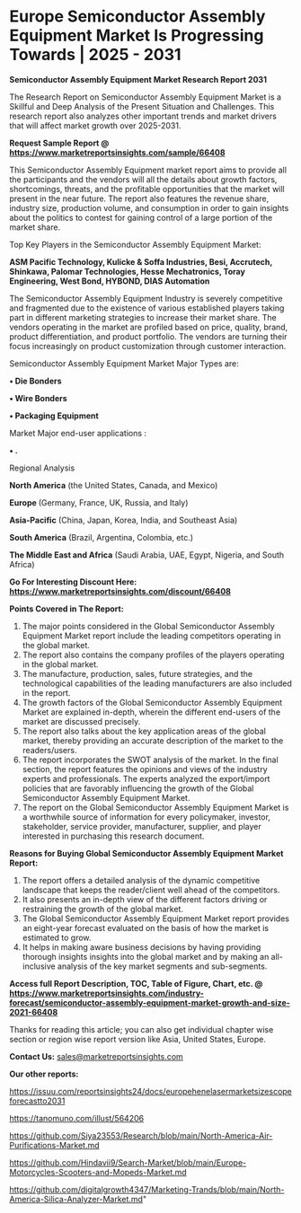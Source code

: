 # Europe Semiconductor Assembly Equipment Market Is Progressing Towards | 2025 - 2031

<strong>Semiconductor Assembly Equipment Market Research Report 2031</strong>

The Research Report on Semiconductor Assembly Equipment Market is a Skillful and Deep Analysis of the Present Situation and Challenges. This research report also analyzes other important trends and market drivers that will affect market growth over 2025-2031.

<strong>Request Sample Report @ <a href=https://www.marketreportsinsights.com/sample/66408>https://www.marketreportsinsights.com/sample/66408</a></strong>

This Semiconductor Assembly Equipment market report aims to provide all the participants and the vendors will all the details about growth factors, shortcomings, threats, and the profitable opportunities that the market will present in the near future. The report also features the revenue share, industry size, production volume, and consumption in order to gain insights about the politics to contest for gaining control of a large portion of the market share.

Top Key Players in the Semiconductor Assembly Equipment Market:

<strong>ASM Pacific Technology, Kulicke & Soffa Industries, Besi, Accrutech, Shinkawa, Palomar Technologies, Hesse Mechatronics, Toray Engineering, West Bond, HYBOND, DIAS Automation</strong>

The Semiconductor Assembly Equipment Industry is severely competitive and fragmented due to the existence of various established players taking part in different marketing strategies to increase their market share. The vendors operating in the market are profiled based on price, quality, brand, product differentiation, and product portfolio. The vendors are turning their focus increasingly on product customization through customer interaction.

Semiconductor Assembly Equipment Market Major Types are:

<strong>• Die Bonders

• Wire Bonders

• Packaging Equipment</strong>

Market Major end-user applications :

<strong>• .</strong>

Regional Analysis

</u><strong><b>North America</b></strong> (the United States, Canada, and Mexico)

<strong><b>Europe </b></strong>(Germany, France, UK, Russia, and Italy)

<strong><b>Asia-Pacific</b></strong> (China, Japan, Korea, India, and Southeast Asia)

<strong><b>South America</b></strong> (Brazil, Argentina, Colombia, etc.)

<strong><b>The Middle East and Africa</b></strong> (Saudi Arabia, UAE, Egypt, Nigeria, and South Africa)

<strong>Go For Interesting Discount Here: <a href=https://www.marketreportsinsights.com/discount/66408>https://www.marketreportsinsights.com/discount/66408</a></strong>

<strong>Points Covered in The Report:</strong>
<ol>
  <li>The major points considered in the Global Semiconductor Assembly Equipment Market report include the leading competitors operating in the global market.</li>
  <li>The report also contains the company profiles of the players operating in the global market.</li>
  <li>The manufacture, production, sales, future strategies, and the technological capabilities of the leading manufacturers are also included in the report.</li>
  <li>The growth factors of the Global Semiconductor Assembly Equipment Market are explained in-depth, wherein the different end-users of the market are discussed precisely.</li>
  <li>The report also talks about the key application areas of the global market, thereby providing an accurate description of the market to the readers/users.</li>
  <li>The report incorporates the SWOT analysis of the market. In the final section, the report features the opinions and views of the industry experts and professionals. The experts analyzed the export/import policies that are favorably influencing the growth of the Global Semiconductor Assembly Equipment Market.</li>
  <li>The report on the Global Semiconductor Assembly Equipment Market is a worthwhile source of information for every policymaker, investor, stakeholder, service provider, manufacturer, supplier, and player interested in purchasing this research document.</li>
</ol>
<strong>Reasons for Buying Global Semiconductor Assembly Equipment Market Report:</strong>

<ol>
  <li>The report offers a detailed analysis of the dynamic competitive landscape that keeps the reader/client well ahead of the competitors.</li>
  <li>It also presents an in-depth view of the different factors driving or restraining the growth of the global market.</li>
  <li>The Global Semiconductor Assembly Equipment Market report provides an eight-year forecast evaluated on the basis of how the market is estimated to grow.</li>
  <li>It helps in making aware business decisions by having providing thorough insights insights into the global market and by making an all-inclusive analysis of the key market segments and sub-segments.</li>
</ol>
<strong>Access full Report Description, TOC, Table of Figure, Chart, etc. @ <a href=https://www.marketreportsinsights.com/industry-forecast/semiconductor-assembly-equipment-market-growth-and-size-2021-66408>https://www.marketreportsinsights.com/industry-forecast/semiconductor-assembly-equipment-market-growth-and-size-2021-66408</a></strong>


Thanks for reading this article; you can also get individual chapter wise section or region wise report version like Asia, United States, Europe.

<strong>Contact Us:</strong>
sales@marketreportsinsights.com

<strong>Our other reports:</strong>

<a href=https://issuu.com/reportsinsights24/docs/europehenelasermarketsizescopeforecastto2031>https://issuu.com/reportsinsights24/docs/europehenelasermarketsizescopeforecastto2031</a>

<a href=https://tanomuno.com/illust/564206>https://tanomuno.com/illust/564206</a>

<a href=https://github.com/Siya23553/Research/blob/main/North-America-Air-Purifications-Market.md>https://github.com/Siya23553/Research/blob/main/North-America-Air-Purifications-Market.md</a>

<a href=https://github.com/Hindavii9/Search-Market/blob/main/Europe-Motorcycles-Scooters-and-Mopeds-Market.md>https://github.com/Hindavii9/Search-Market/blob/main/Europe-Motorcycles-Scooters-and-Mopeds-Market.md</a>

<a href=https://github.com/digitalgrowth4347/Marketing-Trands/blob/main/North-America-Silica-Analyzer-Market.md>https://github.com/digitalgrowth4347/Marketing-Trands/blob/main/North-America-Silica-Analyzer-Market.md</a>"

